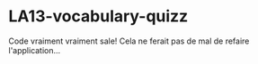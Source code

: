 LA13-vocabulary-quizz
=====================

Code vraiment vraiment sale! Cela ne ferait pas de mal de refaire l'application...
